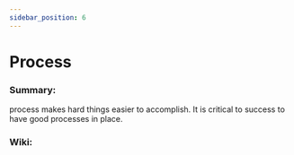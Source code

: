 ```yaml
---
sidebar_position: 6
---
```


# Process

### Summary: 

process makes hard things easier to accomplish. It is critical to success to have 
good processes in place.

### Wiki:





